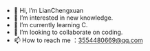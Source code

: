 - 👋 Hi, I’m LianChengxuan
- 👀 I’m interested in new knowledge.
- 🌱 I’m currently learning C.
- 💞️ I’m looking to collaborate on coding.
- 📫 How to reach me ：3554480669@qq.com

<!---
LianChengxuan156/LianChengxuan156 is a ✨ special ✨ repository because its `README.md` (this file) appears on your GitHub profile.
You can click the Preview link to take a look at your changes.
--->
